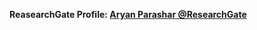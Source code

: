 **ReasearchGate Profile: [Aryan Parashar @ResearchGate](https://www.researchgate.net/profile/Aryan-Parashar)**
